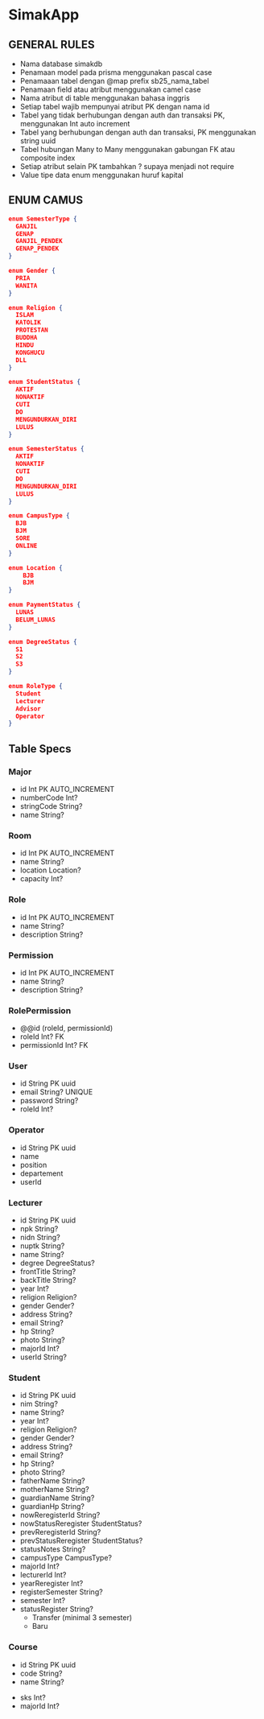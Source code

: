 # SimakApp

## GENERAL RULES

- Nama database simakdb
- Penamaan model pada prisma menggunakan pascal case
- Penamaaan tabel dengan @map prefix sb25_nama_tabel
- Penamaan field atau atribut menggunakan camel case
- Nama atribut di table menggunakan bahasa inggris
- Setiap tabel wajib mempunyai atribut PK dengan nama id
- Tabel yang tidak berhubungan dengan auth dan transaksi PK, menggunakan Int
  auto increment
- Tabel yang berhubungan dengan auth dan transaksi, PK menggunakan string uuid
- Tabel hubungan Many to Many menggunakan gabungan FK atau composite index
- Setiap atribut selain PK tambahkan ? supaya menjadi not require
- Value tipe data enum menggunakan huruf kapital

## ENUM CAMUS

```json
enum SemesterType {
  GANJIL
  GENAP
  GANJIL_PENDEK
  GENAP_PENDEK
}

enum Gender {
  PRIA
  WANITA
}

enum Religion {
  ISLAM
  KATOLIK
  PROTESTAN
  BUDDHA
  HINDU
  KONGHUCU
  DLL
}

enum StudentStatus {
  AKTIF
  NONAKTIF
  CUTI
  DO
  MENGUNDURKAN_DIRI
  LULUS
}

enum SemesterStatus {
  AKTIF
  NONAKTIF
  CUTI
  DO
  MENGUNDURKAN_DIRI
  LULUS
}

enum CampusType {
  BJB
  BJM
  SORE
  ONLINE
}

enum Location {
    BJB
    BJM
}

enum PaymentStatus {
  LUNAS
  BELUM_LUNAS
}

enum DegreeStatus {
  S1
  S2
  S3
}

enum RoleType {
  Student
  Lecturer
  Advisor
  Operator
}
```

## Table Specs

### Major

- id Int PK AUTO_INCREMENT
- numberCode Int?
- stringCode String?
- name String?

### Room

- id Int PK AUTO_INCREMENT
- name String?
- location Location?
- capacity Int?

### Role

- id Int PK AUTO_INCREMENT
- name String?
- description String?

### Permission

- id Int PK AUTO_INCREMENT
- name String?
- description String?

### RolePermission

- @@id (roleId, permissionId)
- roleId Int? FK
- permissionId Int? FK

### User

- id String PK uuid
- email String? UNIQUE
- password String?
- roleId Int?

### Operator

- id String PK uuid
- name
- position
- departement
- userId

### Lecturer

- id String PK uuid
- npk String?
- nidn String?
- nuptk String?
- name String?
- degree DegreeStatus?
- frontTitle String?
- backTitle String?
- year Int?
- religion Religion?
- gender Gender?
- address String?
- email String?
- hp String?
- photo String?
- majorId Int?
- userId String?

### Student

- id String PK uuid
- nim String?
- name String?
- year Int?
- religion Religion?
- gender Gender?
- address String?
- email String?
- hp String?
- photo String?
- fatherName String?
- motherName String?
- guardianName String?
- guardianHp String?
- nowReregisterId String?
- nowStatusReregister StudentStatus?
- prevReregisterId String?
- prevStatusReregister StudentStatus?
- statusNotes String?
- campusType CampusType?
- majorId Int?
- lecturerId Int?
- yearReregister Int?
- registerSemester String?
- semester Int?
- statusRegister String?
  - Transfer (minimal 3 semester)
  - Baru

### Course

- id String PK uuid
- code String?
- name String?
<!-- - specialCourse
  - PKL
  - TA
    - Skripsi
    - Prototype
    - Portofolio
    - Publikasi Jurnal -->
- sks Int?
- majorId Int?
